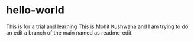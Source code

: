 # hello-world
This is for a trial and learning
This is Mohit Kushwaha and I am trying to do an edit a branch of the main 
named as readme-edit.
